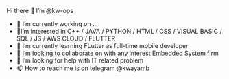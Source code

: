 Hi there 👋 I’m @kw-ops
- 🔭 I’m currently working on ...
- 👀I’m interested in C++ / JAVA / PYTHON / HTML / CSS / VISUAL BASIC / SQL / JS / AWS 
       CLOUD / FLUTTER 
- 🌱 I’m currently learning FLutter as full-time mobile developer
- 👯 I’m looking to collaborate on with any interest Embedded System firm 
- 🤔 I’m looking for help with IT related problem
- 📫 How to reach me is on telegram @kwayamb

